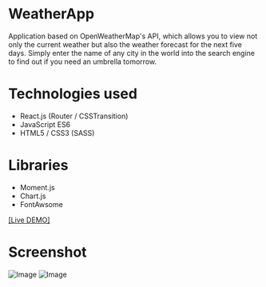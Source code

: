 # WeatherApp
Application based on OpenWeatherMap's API, which allows you to view not only the current weather but also the weather forecast for the next five days. Simply enter the name of any city in the world into the search engine to find out if you need an umbrella tomorrow.

# Technologies used

* React.js (Router / CSSTransition)
* JavaScript ES6
* HTML5 / CSS3 (SASS)

# Libraries

* Moment.js
* Chart.js
* FontAwsome


[[Live DEMO]](https://isthatthedeer.github.io/weather_app/)
 
# Screenshot

![Image](https://isthatthedeer.github.io/weather_app/static/js/mockups/mockup.png)
![Image](https://isthatthedeer.github.io/weather_app/static/js/mockups/mockup2.png)